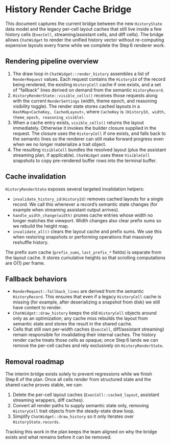 # History Render Cache Bridge

This document captures the current bridge between the new `HistoryState` data
model and the legacy per-cell layout caches that still live inside a few
history cells (`ExecCell`, streaming/assistant cells, and diff cells). The
bridge allows `ChatWidget` to render the unified history vector without
re-computing expensive layouts every frame while we complete the Step 6 renderer
work.

## Rendering pipeline overview

1. The draw loop in `ChatWidget::render_history` assembles a list of
   `RenderRequest` values. Each request contains the `HistoryId` of the record
   being rendered, the existing `HistoryCell` cache if one exists, and a set of
   "fallback" lines derived on demand from the semantic `HistoryRecord`.
2. `HistoryRenderState::visible_cells()` receives those requests along with the
   current `RenderSettings` (width, theme epoch, and reasoning visibility
   toggle). The render state stores cached layouts in a `HashMap<CacheKey,
   CachedLayout>`, where `CacheKey` is `(HistoryId, width, theme_epoch,
   reasoning_visible)`.
3. When a cache entry exists, `visible_cells()` returns the layout immediately.
   Otherwise it invokes the builder closure supplied in the request. The
   closure uses the `HistoryCell` if one exists, and falls back to the semantic
   lines so the renderer can still make forward progress even when we no longer
   materialize a trait object.
4. The resulting `VisibleCell` bundles the resolved layout (plus the assistant
   streaming plan, if applicable). `ChatWidget` uses these `VisibleCell`
   snapshots to copy pre-rendered buffer rows into the terminal buffer.

## Cache invalidation

`HistoryRenderState` exposes several targeted invalidation helpers:

- `invalidate_history_id(HistoryId)` removes cached layouts for a single
  record. We call this whenever a record’s semantic state changes (for example
  when streaming assistant output arrives).
- `handle_width_change(width)` prunes cache entries whose width no longer
  matches the viewport. Width changes also clear prefix sums so we rebuild the
  height map.
- `invalidate_all()` clears the layout cache and prefix sums. We use this when
  restoring snapshots or performing operations that massively reshuffle
  history.

The prefix sum cache (`prefix_sums`, `last_prefix_*` fields) is separate from
the layout cache. It stores cumulative heights so that scrolling computations
are O(1) per frame.

## Fallback behaviors

- `RenderRequest::fallback_lines` are derived from the semantic
  `HistoryRecord`. This ensures that even if a legacy `HistoryCell` cache is
  missing (for example, after deserializing a snapshot from disk) we still have
  content to render.
- `ChatWidget::draw_history` keeps the old `HistoryCell` objects around only as
  an optimization; any cache miss rebuilds the layout from semantic state and
  stores the result in the shared cache.
- Cells that still own per-width caches (`ExecCell`, diff/assistant streaming)
  remain responsible for invalidating their internal caches. The history render
  cache treats those cells as opaque; once Step 6 lands we can remove the
  per-cell caches and rely exclusively on `HistoryRenderState`.

## Removal roadmap

The interim bridge exists solely to prevent regressions while we finish Step 6
of the plan. Once all cells render from structured state and the shared cache
proves stable, we can:

1. Delete the per-cell layout caches (`ExecCell::cached_layout`, assistant
   streaming wrappers, diff caches).
2. Convert all render paths to supply semantic state only, removing
   `HistoryCell` trait objects from the steady-state draw loop.
3. Simplify `ChatWidget::draw_history` so it only iterates over
   `HistoryState.records`.

Tracking this work in the plan keeps the team aligned on why the bridge exists
and what remains before it can be removed.
